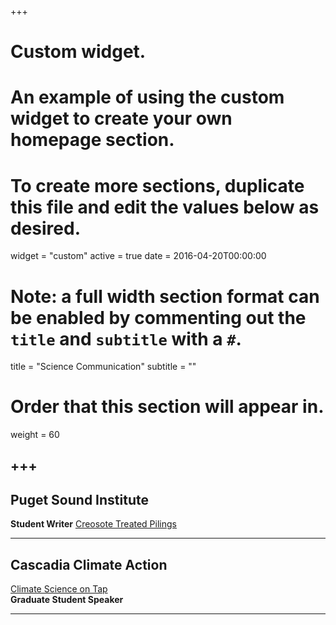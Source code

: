 +++
# Custom widget.
# An example of using the custom widget to create your own homepage section.
# To create more sections, duplicate this file and edit the values below as desired.
widget = "custom"
active = true
date = 2016-04-20T00:00:00

# Note: a full width section format can be enabled by commenting out the `title` and `subtitle` with a `#`.
title = "Science Communication"
subtitle = ""

# Order that this section will appear in.
weight = 60

+++
---
Puget Sound Institute 
---
**Student Writer**
[Creosote Treated Pilings](https://www.eopugetsound.org/magazine/ssec2018/pilings)

---
Cascadia Climate Action
---
[Climate Science on Tap](http://cascadiaclimateaction.org/the-schooner-series/)  
**Graduate Student Speaker**
  

---
